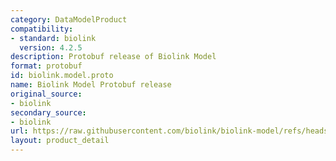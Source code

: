 ```yaml
---
category: DataModelProduct
compatibility:
- standard: biolink
  version: 4.2.5
description: Protobuf release of Biolink Model
format: protobuf
id: biolink.model.proto
name: Biolink Model Protobuf release
original_source:
- biolink
secondary_source:
- biolink
url: https://raw.githubusercontent.com/biolink/biolink-model/refs/heads/master/project/protobuf/biolink_model.proto
layout: product_detail
---
```

